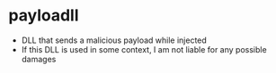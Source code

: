 # payloadll
* DLL that sends a malicious payload while injected
* If this DLL is used in some context, I am not liable for any possible damages
